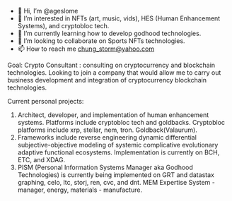- 👋 Hi, I’m @ageslome
- 👀 I’m interested in NFTs (art, music, vids), HES (Human Enhancement Systems), and cryptobloc tech.
- 🌱 I’m currently learning how to develop godhood technologies.
- 💞️ I’m looking to collaborate on Sports NFTs technologies.
- 📫 How to reach me chung_storm@yahoo.com

Goal: Crypto Consultant : consulting on cryptocurrency and blockchain technologies.
Looking to join a company that would allow me to carry out business development and integration of cryptocurrency blockchain technologies.

Current personal projects:
1. Architect, developer, and implementation of human enhancement systems. Platforms include cryptobloc tech and goldbacks. Cryptobloc platforms include xrp, stellar, nem, tron. Goldback(Valaurum).
2. Frameworks include reverse engineering dynamic differential subjective-objective modeling of systemic complicative evolutionary adaptive functional ecosystems. Implementation is currently on BCH, ETC, and XDAG.
3. PISM (Personal Information Systems Manager aka Godhood Technologies) is currently being implemented on GRT and datastax graphing, celo, ltc, storj, ren, cvc, and dnt. MEM Expertise System - manager, energy, materials - manufacture.

<!---
ageslome/ageslome is a ✨ special ✨ repository because its `README.md` (this file) appears on your GitHub profile.
You can click the Preview link to take a look at your changes.
--->
